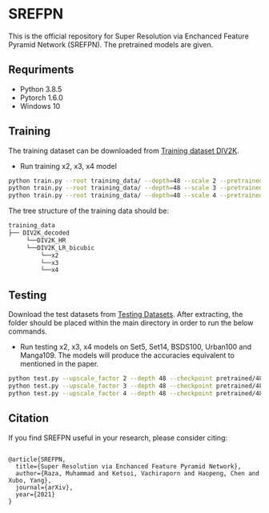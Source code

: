 # SREFPN

This is the official repository for Super Resolution via Enchanced Feature Pyramid Network (SREFPN). The pretrained models are given.

## Requriments

- Python 3.8.5
- Pytorch 1.6.0
- Windows 10

## Training

The training dataset can be downloaded from [Training dataset DIV2K](https://data.vision.ee.ethz.ch/cvl/DIV2K/).
* Run training x2, x3, x4 model
```bash
python train.py --root training_data/ --depth=48 --scale 2 --pretrained pretrained/48/epoch_730_x2.pth
python train.py --root training_data/ --depth=48 --scale 3 --pretrained pretrained/48/epoch_786_x3.pth
python train.py --root training_data/ --depth=48 --scale 4 --pretrained pretrained/48/epoch_772_x4.pth
```
The tree structure of the training data should be:

```bash
training_data
├── DIV2K_decoded
     └──DIV2K_HR
     └──DIV2K_LR_bicubic
         └──x2
         └──x3
         └──x4
```

## Testing

Download the test datasets from [Testing Datasets](https://data.vision.ee.ethz.ch/cvl/DIV2K/). After extracting, the folder should be placed within the main directory in order to run the below commands.
* Run testing x2, x3, x4 models on Set5, Set14, BSDS100, Urban100 and Manga109. The models will produce the accuracies equivalent to mentioned in the paper.
```bash
python test.py --upscale_factor 2 --depth 48 --checkpoint pretrained/48/epoch_730_x2.pth
python test.py --upscale_factor 3 --depth 48 --checkpoint pretrained/48/epoch_786_x3.pth
python test.py --upscale_factor 4 --depth 48 --checkpoint pretrained/48/epoch_772_x4.pth
```

## Citation

If you find SREFPN useful in your research, please consider citing:

```

@article{SREFPN,
  title={Super Resolution via Enchanced Feature Pyramid Network},
  author={Raza, Muhammad and Ketsoi, Vachiraporn and Haopeng, Chen and Xubo, Yang},
  journal={arXiv},
  year={2021}
}

```

